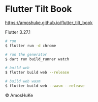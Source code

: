 # Flutter Tilt Book

https://amoshuke.github.io/flutter_tilt_book

Flutter 3.27.1

```sh
# run
$ flutter run -d chrome

# run the generator
$ dart run build_runner watch

# build web
$ flutter build web --release

# build web wasm
$ flutter build web --wasm --release
```

© AmosHuKe
